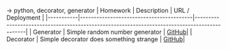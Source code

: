 -> python, decorator, generator
| Homework  | Description                             | URL / Deployment                                                                             |
|-----------|-----------------------------------------|----------------------------------------------------------------------------------------------|
| Generator | Simple random number generator          | [GitHub](https://github.com/AloTech-Full-Stack-Bootcamp/eren-tanriverdioglu/blob/main/week_7/random_number_generator.py)|
| Decorator | Simple decorator does something strange | [GitHub](https://github.com/AloTech-Full-Stack-Bootcamp/eren-tanriverdioglu/blob/main/week_7/my_awesome_decorator.py)|
